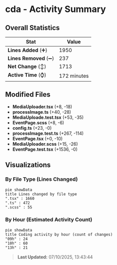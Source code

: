 # cda - Activity Summary 

## Overall Statistics

| Stat                   | Value                                                             |
| ---------------------- | ----------------------------------------------------------------- |
| **Lines Added** (➕)   | 1950                                          |
| **Lines Removed** (➖) | 237                                        |
| **Net Change** (↕)    | 1713                |
| **Active Time** (⌚)   | 172 minutes |


## Modified Files
- **MediaUploader.tsx** (+8, -18)
- **processImage.ts** (+40, -28)
- **MediaUploade.test.tsx** (+53, -35)
- **EventPage.scss** (+8, -6)
- **config.ts** (+23, -0)
- **processImage.test.ts** (+267, -114)
- **EventPage.tsx** (+0, -10)
- **MediaUploader.scss** (+15, -26)
- **EventPage.test.tsx** (+1536, -0)

## Visualizations

### By File Type (Lines Changed)

```mermaid
pie showData
title Lines changed by file type
".tsx" : 1660
".ts" : 472
".scss" : 55
```

### By Hour (Estimated Activity Count)

```mermaid
pie showData
title Coding activity by hour (count of changes)
"09h" : 24
"10h" : 60
"13h" : 21
```


> **Last Updated:** 07/10/2025, 13:43:44